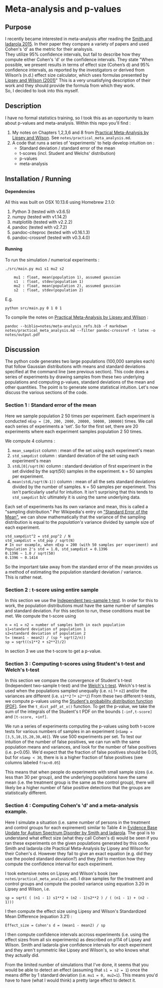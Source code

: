 # Meta-analysis and p-values
## Purpose
I recently became interested in meta-analysis after reading the [Smith and Iadarola 2015](https://www.tandfonline.com/doi/abs/10.1080/15374416.2015.1077448).
In their paper they compare a variety of papers and used Cohen's 'd' as the metric for their analsysis.  
They utilize 95% confidence intervals, but fail to describe how they compute either Cohen's 'd' or the confidence intervals.
They state "When possible, we present results in terms of effect size (Cohen’s d) and 95% confidence intervals, as reported by the investigators or derived from Wilson’s (n.d.) effect size calculator, which uses formulas presented by [Lipsey and Wilson (2001)](https://psycnet.apa.org/record/2000-16602-000)"
This is a very unsatisfying description of their work and they should provide the formula from which they work.  
So, I decided to look into this myself.

## Description
I have no formal statistics training, so I took this as an opportunity to learn about p-values and meta-analysis.
Within this repo you'll find :

1. My notes on Chapters 1,2,3,6 and 8 from [Practical Meta-Analysis by Lipsey and Wilson](https://psycnet.apa.org/record/2000-16602-000).
See `notes/practical_meta_analysis.md`.
2. A code that runs a series of 'experiments' to help develop intuition on :
    - Standard deviation / standard error of the mean 
    - t-scores (incl. Student and Welchs' distribution)
    - p-values
    - meta-analysis


## Installation / Running
#### Dependencies
All this was built on OSX 10.13.6 using Homebrew 2.1.0:
1. Python 3 (tested with v3.6.5)
2. numpy    (tested with v1.14.2)
3. matplotlib (tested with v2.2.2)
4. pandoc   (tested with v2.7.2)
5. pandoc-citeproc (tested with v0.16.1.3)
6. pandoc-crossref (tested with v0.3.4.0)

#### Running
To run the simulation / numerical experiments :

```
./src/main.py mu1 s1 mu2 s2

    mu1 : float, mean(population 1), assumed gaussian
    s1  : float, stdev(population 1)
    mu2 : float, mean(population 2), assumed gaussian
    s2  : float, stdev(population 2)
```

E.g.

```
python src/main.py 0 1 0 1
```

To compile the notes on [Practical Meta-Analysis by Lipsey and Wilson](https://psycnet.apa.org/record/2000-16602-000) : 

```
pandoc --biblio=notes/meta-analysis_refs.bib -f markdown notes/practical_meta_analysis.md --filter pandoc-crossref -t latex -o notes/output.pdf
```


## Discussion
The python code generates two large populations (100,000 samples each) that follow Gaussian distributions with means and standard deviations specified at the command line (see previous section).
This code does a series of experiments by drawing samples from these two underlying populations and computing p-values, standard deviations of the mean and other quantities. 
The point is to generate some statistical intuition.
Let's now discuss the various sections of the code.

### Section 1 : Standard error of the mean 
Here we sample population 2 50 times per experiment.
Each experiment is conducted `nExp = [20, 200, 2000, 20000, 50000, 100000]` times.
We call each series of experiments a 'set'.
So for the first set, there are 20 experiments where each experiment samples population 2 50 times.

We compute 4 columns : 
1. `mean_sampdist` column : mean of the set using each experiment's mean 
2. `std_sampdist` column  : standard deviation of the set using each experiment's mean 
3. `stdL[0]/sqrt(N)` column : standard deviation of first experiment in the set divided by the sqrt(50) samples in the experiment. `N` = 50 samples per experiment.
4. `mean(stdL/sqrt(N-1))` column : mean of all the sets standard deviations divided by the number of samples. `N` = 50 samples per experiment. This isn't particularly useful for intuition. It isn't surprising that this tends to `std_sampdist` b/c ultimately it is using the same underlying data.

Each set of experiments has its own variance and mean, this is called a "sampling distribution."
Per Wikipedia's entry on ["Standard Error of the Mean"](https://en.wikipedia.org/wiki/Standard_error#Standard_error_of_the_mean), we can show mathematically that the variance of the sampling distribution is equal to the _population's_ variance divided by sample size of each experiment.

```
std_sampdist^2 = std_pop^2 / N  
std_sampdist = std_pop / sqrt(N)
# In our example, when nExp = 200 (with 50 samples per experiment) and Population 2's std = 1.0, std_sampdist = 0.1396 
0.1396 ~ 1.0 / sqrt(50)
0.1396 ~ 0.1414
```

So the important take away from the standard error of the mean provides us a method of estimating the population standard deviation / variance.  
This is rather neat.

### Section 2 : t-score using entire sample
In this section we use the [Independent two-sample t-test](https://en.wikipedia.org/wiki/Student%27s_t-test).
In order for this to work, the population distributions must have the same number of samples and standard deviation.
For this section to run, these conditions must be met.
We compute the t-score using 
```
n = n1 = n2 = number of samples both in each population
s1=standard deviation of population 1
s2=standard deviation of population 2
t= (mean1 - mean2) / (sp * sqrt(2/n))
sp = sqrt((s1**2 + s2**2)/2)
```
In section 3 we use the t-score to get a p-value.


### Section 3 : Computing t-scores using Student's t-test and Welch's t-test
In this section we compare the convergence of Student's t-test (Independent two-sample t-test) and the [Welch's t-test](https://en.wikipedia.org/wiki/Welch%27s_t-test). 
Welch's t-test is used when the populations sampled unequally (i.e. `n1` != `n2`) and/or the variances are different (i.e. `s1**2` != `s2**2`)
From these two different t-tests, we compute p-values using the [Student's probability distribution function (PDF)](https://en.wikipedia.org/wiki/Student%27s_t-distribution).
See the `t_dist_pdf_at_x()` function.
To get the p-value, we take the sum of the integrals of the Student's t PDF on the bounds `[-inf,t-score]` and `[t-score, +inf]`.

We run a series of experiments computing the p-values using both t-score tests for various numbers of samples in an experiment (`nSamp = [3,5,10,15,20,30,40]`). 
We use 500 experiments per set.
To test our intuition of the number of false positives, we can run with the same population means and variances, and look for the number of false positives (i.e. p<0.05). 
We'd expect that the fraction of false positives should be 0.05, but for `nSamp < 30`, there is is a higher fraction of false positives (see columns labeled `frac<0.05`)

This means that when people do experiments with small sample sizes (i.e. less than 30 per group), and the underlying populations have the same mean (i.e. the treatment group is the same as the control group), there will likely be a higher number of false positive detections that the groups are statistically different.


### Section 4 : Computing Cohen's 'd' and a meta-analysis example.
Here I simulate a situation (i.e. same number of persons in the treatment and control groups for each expirement) similar to Table 4 in [Evidence Base Update for Autism Spectrum Disorder by Smith and Iadarola](https://doi.org/10.1080/15374416.2015.1077448).
The goal is to understand what effect size (what they call Cohen's d) would be seen if you ran these experiments on the given populations generated by this code.  
Smith and Iadarola cite Practical Meta-Analysis by Lipsey and Wilson for their Cohen's d. 
However they fail to give an exact equation (e.g. did they use the pooled standard deviation?) and they _fail_ to mention how they compute the confidence interval for each experiment.

I took extensive notes on Lipsey and Wilson's book (see `notes/practical_meta_analysis.md`).
I draw samples for the treatment and control groups and compute the pooled variance using equation 3.20 in Lipsey and Wilson, i.e. 
```
sp = sqrt( ( (n1 - 1) s1**2 + (n2 - 1)s2**2 ) / ( (n1 - 1) + (n2 - 1)))
```
I then compute the effect size using Lipesy and Wilson's Standardized Mean Difference (equation 3.21) : 
```
Effect_size = Cohen's d = (mean1 - mean2) / sp
```
I then compute confidence intervals accross experiments (i.e. using the effect sizes from all six experiments) as described on p114 of Lipsey and Wilson.
Smith and Iadarola give confidence intervals for _each_ experiment and they aren't symmetric like Lipsey and Wilson's, so who knows what they actually did.

From the limited number of simulations that I've done, it seems that you would be able to detect an effect (assuming that `s1 = s2 = 1`) once the means differ by 1 standard deviation (i.e. `mu1 = 0, mu2=1`).
This means you'd have to have (what I would think) a pretty large effect to detect it.

<!---
When running identical distributions (i.e. `python src/main.py 0 1 0 1`):

[Smith and Iadarola 2015][https://www.tandfonline.com/doi/abs/10.1080/15374416.2015.1077448]'s confidence intervals aren't necessarily symetric, which is confusing because on p114 of [Lipsey and Wilson (2001)][https://psycnet.apa.org/record/2000-16602-000] they describe computing the confidence interval utilizing the critical value of the z-distribution and simply doing `mean effect size +/- z_crit_value`.
Using [Lipsey and Wilson (2001)][https://psycnet.apa.org/record/2000-16602-000] formulation of the confidence interval, it should be symmetric about the mean.
It is not obvious from their -->

